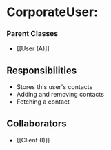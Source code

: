 # CorporateUser:
### Parent Classes 
- [[User (A)]]

## Responsibilities
- Stores this user's contacts
- Adding and removing contacts
- Fetching a contact

## Collaborators
- [[Client (I)]]